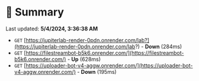 # 📖 Summary
Last updated: **5/4/2024, 3:36:38 AM**

- `GET` [https://jupiterlab-render-0pdn.onrender.com/lab?](https://jupiterlab-render-0pdn.onrender.com/lab?) - **Down** (284ms)
- `GET` [https://filestreambot-b5k6.onrender.com/](https://filestreambot-b5k6.onrender.com/) - **Up** (628ms)
- `GET` [https://uploader-bot-v4-aggw.onrender.com/](https://uploader-bot-v4-aggw.onrender.com/) - **Down** (195ms)
